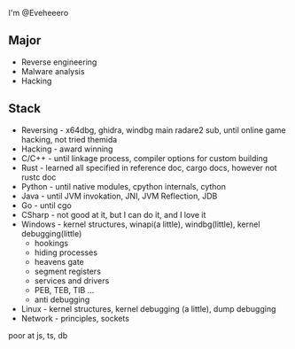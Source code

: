 I'm @Eveheeero

## Major
- Reverse engineering
- Malware analysis
- Hacking

## Stack

- Reversing - x64dbg, ghidra, windbg main radare2 sub, until online game hacking, not tried themida
- Hacking - award winning
- C/C++ - until linkage process, compiler options for custom building
- Rust - learned all specified in reference doc, cargo docs, however not rustc doc
- Python - until native modules, cpython internals, cython
- Java - until JVM invokation, JNI, JVM Reflection, JDB
- Go - until cgo
- CSharp - not good at it, but I can do it, and I love it
- Windows - kernel structures, winapi(a little), windbg(little), kernel debugging(little)
  - hookings
  - hiding processes
  - heavens gate
  - segment registers
  - services and drivers
  - PEB, TEB, TIB ...
  - anti debugging
- Linux - kernel structures, kernel debugging (a little), dump debugging
- Network - principles, sockets

poor at js, ts, db

